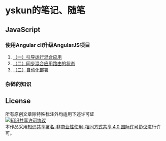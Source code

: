 # yskun的笔记、随笔

## JavaScript
### 使用Angular cli升级AngularJS项目
1. [（一）引导运行混合应用](使用Angular-cli升级AngularJS项目1/doc.md)
2. [（二）同步混合应用路由的状态](使用Angular-cli升级AngularJS项目2/doc.md)
3. [（三）自动化部署](使用Angular-cli升级AngularJS项目2/doc.md)

### 杂碎的知识

## License
所有原创文章除特殊标注外均适用下述许可证  
[![知识共享许可协议](https://i.creativecommons.org/l/by-nc-sa/4.0/88x31.png)](http://creativecommons.org/licenses/by-nc-sa/4.0/)  
本作品采用[知识共享署名-非商业性使用-相同方式共享 4.0 国际许可协议](http://creativecommons.org/licenses/by-nc-sa/4.0/)进行许可。